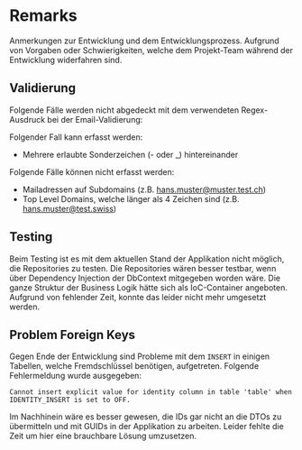 # Remarks
Anmerkungen zur Entwicklung und dem Entwicklungsprozess. Aufgrund von Vorgaben oder Schwierigkeiten, welche dem Projekt-Team während der Entwicklung widerfahren sind.

## Validierung
Folgende Fälle werden nicht abgedeckt mit dem verwendeten Regex-Ausdruck bei der Email-Validierung:

Folgender Fall kann erfasst werden:

- Mehrere erlaubte Sonderzeichen (- oder _) hintereinander

Folgende Fälle können nicht erfasst werden:

- Mailadressen auf Subdomains (z.B. hans.muster@muster.test.ch)
- Top Level Domains, welche länger als 4 Zeichen sind (z.B. hans.muster@test.swiss)

## Testing
Beim Testing ist es mit dem aktuellen Stand der Applikation nicht möglich, die Repositories zu testen. Die Repositories wären besser testbar, wenn über Dependency Injection der DbContext mitgegeben worden wäre. Die ganze Struktur der Business Logik hätte sich als IoC-Container angeboten. Aufgrund von fehlender Zeit, konnte das leider nicht mehr umgesetzt werden. 

## Problem Foreign Keys
Gegen Ende der Entwicklung sind Probleme mit dem `INSERT` in einigen Tabellen, welche Fremdschlüssel benötigen, aufgetreten. Folgende Fehlermeldung wurde ausgegeben:

```Cannot insert explicit value for identity column in table 'table' when IDENTITY_INSERT is set to OFF.```

Im Nachhinein wäre es besser gewesen, die IDs gar nicht an die DTOs zu übermitteln und mit GUIDs in der Applikation zu arbeiten. Leider fehlte die Zeit um hier eine brauchbare Lösung umzusetzen.